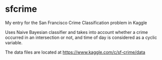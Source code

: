 # sfcrime
My entry for the San Francisco Crime Classification problem in Kaggle

Uses Naive Bayesian classifier and takes into account whether a crime occurred in an intersection or not, and time 
of day is considered as a cyclic variable.

The data files are located at https://www.kaggle.com/c/sf-crime/data

